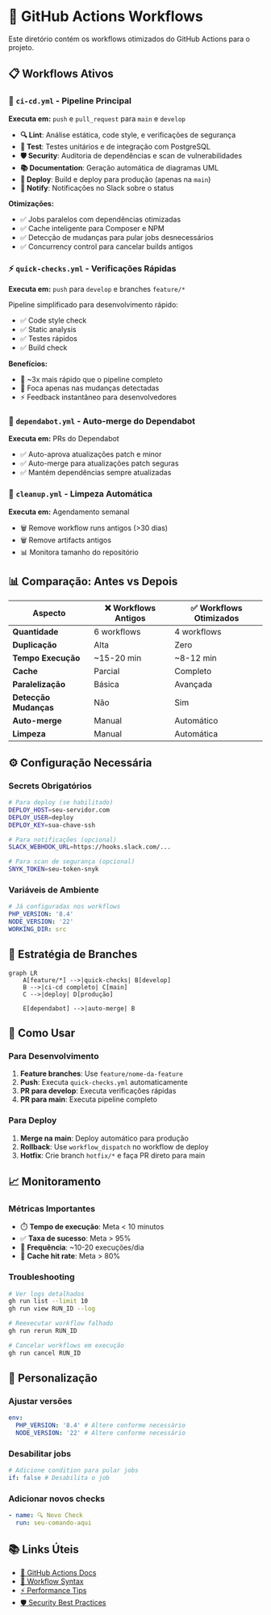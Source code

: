 # 🚀 GitHub Actions Workflows

Este diretório contém os workflows otimizados do GitHub Actions para o projeto.

## 📋 **Workflows Ativos**

### 🔄 `ci-cd.yml` - Pipeline Principal

**Executa em:** `push` e `pull_request` para `main` e `develop`

- **🔍 Lint**: Análise estática, code style, e verificações de segurança
- **🧪 Test**: Testes unitários e de integração com PostgreSQL
- **🛡️ Security**: Auditoria de dependências e scan de vulnerabilidades
- **📚 Documentation**: Geração automática de diagramas UML
- **🚀 Deploy**: Build e deploy para produção (apenas na `main`)
- **📢 Notify**: Notificações no Slack sobre o status

**Otimizações:**

- ✅ Jobs paralelos com dependências otimizadas
- ✅ Cache inteligente para Composer e NPM
- ✅ Detecção de mudanças para pular jobs desnecessários
- ✅ Concurrency control para cancelar builds antigos

### ⚡ `quick-checks.yml` - Verificações Rápidas

**Executa em:** `push` para `develop` e branches `feature/*`

Pipeline simplificado para desenvolvimento rápido:

- ✅ Code style check
- ✅ Static analysis
- ✅ Testes rápidos
- ✅ Build check

**Benefícios:**

- 🚀 ~3x mais rápido que o pipeline completo
- 🎯 Foca apenas nas mudanças detectadas
- ⚡ Feedback instantâneo para desenvolvedores

### 🤖 `dependabot.yml` - Auto-merge do Dependabot

**Executa em:** PRs do Dependabot

- ✅ Auto-aprova atualizações patch e minor
- ✅ Auto-merge para atualizações patch seguras
- ✅ Mantém dependências sempre atualizadas

### 🧹 `cleanup.yml` - Limpeza Automática

**Executa em:** Agendamento semanal

- 🗑️ Remove workflow runs antigos (>30 dias)
- 🗑️ Remove artifacts antigos
- 📊 Monitora tamanho do repositório

## 📊 **Comparação: Antes vs Depois**

| Aspecto               | ❌ Workflows Antigos | ✅ Workflows Otimizados |
| --------------------- | -------------------- | ----------------------- |
| **Quantidade**        | 6 workflows          | 4 workflows             |
| **Duplicação**        | Alta                 | Zero                    |
| **Tempo Execução**    | ~15-20 min           | ~8-12 min               |
| **Cache**             | Parcial              | Completo                |
| **Paralelização**     | Básica               | Avançada                |
| **Detecção Mudanças** | Não                  | Sim                     |
| **Auto-merge**        | Manual               | Automático              |
| **Limpeza**           | Manual               | Automática              |

## ⚙️ **Configuração Necessária**

### Secrets Obrigatórios

```bash
# Para deploy (se habilitado)
DEPLOY_HOST=seu-servidor.com
DEPLOY_USER=deploy
DEPLOY_KEY=sua-chave-ssh

# Para notificações (opcional)
SLACK_WEBHOOK_URL=https://hooks.slack.com/...

# Para scan de segurança (opcional)
SNYK_TOKEN=seu-token-snyk
```

### Variáveis de Ambiente

```yaml
# Já configuradas nos workflows
PHP_VERSION: '8.4'
NODE_VERSION: '22'
WORKING_DIR: src
```

## 🎯 **Estratégia de Branches**

```mermaid
graph LR
    A[feature/*] -->|quick-checks| B[develop]
    B -->|ci-cd completo| C[main]
    C -->|deploy| D[produção]

    E[dependabot] -->|auto-merge| B
```

## 🚀 **Como Usar**

### Para Desenvolvimento

1. **Feature branches**: Use `feature/nome-da-feature`
2. **Push**: Executa `quick-checks.yml` automaticamente
3. **PR para develop**: Executa verificações rápidas
4. **PR para main**: Executa pipeline completo

### Para Deploy

1. **Merge na main**: Deploy automático para produção
2. **Rollback**: Use `workflow_dispatch` no workflow de deploy
3. **Hotfix**: Crie branch `hotfix/*` e faça PR direto para main

## 📈 **Monitoramento**

### Métricas Importantes

- ⏱️ **Tempo de execução**: Meta < 10 minutos
- ✅ **Taxa de sucesso**: Meta > 95%
- 🔄 **Frequência**: ~10-20 execuções/dia
- 💾 **Cache hit rate**: Meta > 80%

### Troubleshooting

```bash
# Ver logs detalhados
gh run list --limit 10
gh run view RUN_ID --log

# Reexecutar workflow falhado
gh run rerun RUN_ID

# Cancelar workflows em execução
gh run cancel RUN_ID
```

## 🔧 **Personalização**

### Ajustar versões

```yaml
env:
  PHP_VERSION: '8.4' # Altere conforme necessário
  NODE_VERSION: '22' # Altere conforme necessário
```

### Desabilitar jobs

```yaml
# Adicione condition para pular jobs
if: false # Desabilita o job
```

### Adicionar novos checks

```yaml
- name: 🔍 Novo Check
  run: seu-comando-aqui
```

## 📚 **Links Úteis**

- [📖 GitHub Actions Docs](https://docs.github.com/en/actions)
- [🔧 Workflow Syntax](https://docs.github.com/en/actions/using-workflows/workflow-syntax-for-github-actions)
- [⚡ Performance Tips](https://docs.github.com/en/actions/using-workflows/workflow-commands-for-github-actions)
- [🛡️ Security Best Practices](https://docs.github.com/en/actions/security-guides/security-hardening-for-github-actions)
